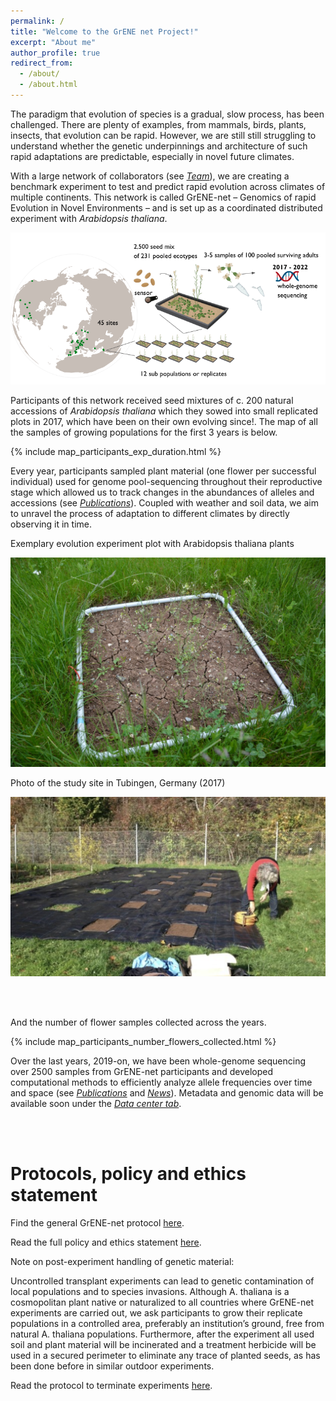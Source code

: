 ```yaml
---
permalink: /
title: "Welcome to the GrENE net Project!"
excerpt: "About me"
author_profile: true
redirect_from: 
  - /about/
  - /about.html
---
```


The paradigm that evolution of species is a gradual, slow process, has been challenged. There are plenty of examples, from mammals, birds, plants, insects, that evolution can be rapid. However, we are still still struggling to understand whether the genetic underpinnings and architecture of such rapid adaptations are predictable, especially in novel future climates.

With a large network of collaborators (see [*Team*](http://grene-net.org/team/)), we are creating a benchmark experiment to test and predict rapid evolution across climates of multiple continents. This network is called GrENE-net – Genomics of rapid Evolution in Novel Environments – and is set up as a coordinated distributed experiment with _Arabidopsis thaliana_. 

![Drag Racing](../images/gist.png)


Participants of this network received seed mixtures of c. 200 natural accessions of _Arabidopsis thaliana_ which they sowed into small replicated plots in 2017, which have been on their own evolving since!. The map of all the samples of growing populations for the first 3 years is below.

{% include map_participants_exp_duration.html %} 


Every year, participants sampled plant material (one flower per successful individual) used for genome pool-sequencing throughout their reproductive stage which allowed us to track changes in the abundances of alleles and accessions (see [*Publications*](http://grene-net.org/Publications/)). Coupled with weather and soil data, we aim to unravel the process of adaptation to different climates by directly observing it in time.


Exemplary evolution experiment plot with Arabidopsis thaliana plants
<p align="center">
  <img src="../images/tray_experiment.png" />
</p>
<!-- ![study_site_tub](../images/tray_experiment.png) -->

Photo of the study site in Tubingen, Germany (2017)
<p align="center">
  <img src="../images/study_site_tub.png" />
</p>
<!-- ![study_site_tub](../images/study_site_tub.png) -->


<br/><br/>

And the number of flower samples collected across the years.

{% include map_participants_number_flowers_collected.html %} 


Over the last years, 2019-on, we have been whole-genome sequencing over 2500 samples from GrENE-net participants and developed computational methods to efficiently analyze allele frequencies over time and space (see [*Publications*](http://grene-net.org/publications/) and [*News*](http://grene-net.org/news/)). Metadata and genomic data will be available soon under the [*Data center tab*](http://grene-net.org/publications/).


<!-- {% include flowers_collected_across_years.html %}  -->


<!-- <div align="justify"> -->

<!-- Evolution by means of natural selection is the core theme in evolutionary research. Recently, the recognition that rapid evolutionary processes occur widely in nature gave impetus to investigate adaptation of populations to their immediate environmental conditions. Understanding how rapid evolutionary processes occur in nature is of utmost relevance to investigate adaptation to rapid climate change, which has already been documented for many species at the level of phenological and distribution range shifts. Experimental evolution, where evolution is studied in action rather than as the outcome of past processes, is the gold standard in evolutionary research. Such endeavours will yield valuable insight into the process of adaptation. -->

<!-- <p align="center">
  <img src="../images/positive_selection10.png" />
</p> -->

<!-- *Allele frequency trajectories in a simulated Wright-Fisher population under drift and with 10 alleles naturally selected* -->


<!--  <br/><br/> -->

<!-- ![Drag Racing](../images/gist.png) -->

<!-- 
# Gist of the experiment

![study_site_tub](../images/tray_experiment.png)
*Exemplary evolution experiment plot with Arabidopsis thaliana plants* -->


<!-- ![study_site_tub](../images/study_site_tub.png)
*Photo of the study site in Tubingen, Germany (2017)* -->

 <br/><br/>

# Protocols, policy and ethics statement

Find the general GrENE-net protocol [here](https://docs.google.com/document/d/1HgfTmbjjK6SA6mH916kBzQlJRJXCqWVc6YfpK8VqRXc/edit).

Read the full policy and ethics statement [here](https://docs.google.com/document/d/1S_t-mv_uTobVVQD3Jy4xFg89vn-JgrEAXXC1cmC2NBQ/edit).

Note on post-experiment handling of genetic material:

Uncontrolled transplant experiments can lead to genetic contamination of local populations and to species invasions. Although A. thaliana is a cosmopolitan plant native or naturalized to all countries where GrENE-net experiments are carried out, we ask participants to grow their replicate populations in a controlled area, preferably an institution’s ground, free from natural A. thaliana populations. Furthermore, after the experiment all used soil and plant material will be incinerated and a treatment herbicide will be used in a secured perimeter to eliminate any trace of planted seeds, as has been done before in similar outdoor experiments.

Read the protocol to terminate experiments [here]( https://docs.google.com/document/d/1hZWsNKu3NvudOqtp4dseGlwC7XDXAEKCujz7NGrLXoc/edit?usp=sharing ).
